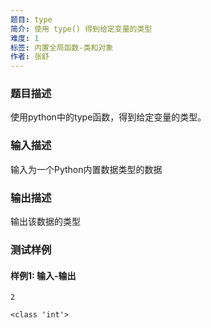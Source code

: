 ```yaml
---
题目: type
简介: 使用 type() 得到给定变量的类型
难度: 1
标签: 内置全局函数-类和对象
作者: 张舒
---
```


### 题目描述

使用python中的type函数，得到给定变量的类型。

### 输入描述

输入为一个Python内置数据类型的数据

### 输出描述

输出该数据的类型

### 测试样例

#### 样例1: 输入-输出

```
2
```

```
<class 'int'>
```

